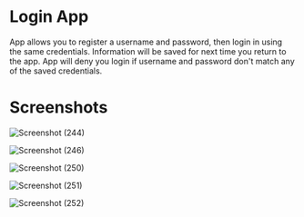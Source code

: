 <h1>Login App</h1>

App allows you to register a username and password, then login in using the same credentials. Information will be saved for next time you return to the app. App will deny you login if username and password don't match any of the saved credentials.

<h1>Screenshots</h1>

![Screenshot (244)](https://github.com/albertoalvaradojr/CPlusPlus_Projects/assets/65637580/60cce30d-5649-4fc9-afd8-9d2560c3b94a)

![Screenshot (246)](https://github.com/albertoalvaradojr/CPlusPlus_Projects/assets/65637580/420a80f6-d64f-434f-8821-3599378879cd)

![Screenshot (250)](https://github.com/albertoalvaradojr/CPlusPlus_Projects/assets/65637580/76a4f2b4-7015-4a37-be06-d55338c897ff)


![Screenshot (251)](https://github.com/albertoalvaradojr/CPlusPlus_Projects/assets/65637580/691b0b44-2c08-4e75-8918-609791cb9959)

![Screenshot (252)](https://github.com/albertoalvaradojr/CPlusPlus_Projects/assets/65637580/ff1b21f5-a838-4f1b-a8fe-1053df5a3953)





